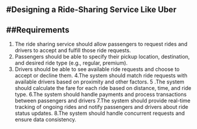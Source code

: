 #Designing a Ride-Sharing Service Like Uber
---
##Requirements
---
1. The ride sharing service should allow passengers to request rides and drivers to accept and fulfill those ride requests.
2. Passengers should be able to specify their pickup location, destination, and desired ride type (e.g., regular, premium).
3. Drivers should be able to see available ride requests and choose to accept or decline them.
4.The system should match ride requests with available drivers based on proximity and other factors.
5 .The system should calculate the fare for each ride based on distance, time, and ride type.
6.The system should handle payments and process transactions between passengers and drivers
7.The system should provide real-time tracking of ongoing rides and notify passengers and drivers about ride status updates.
8.The system should handle concurrent requests and ensure data consistency.
   
